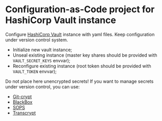 Configuration-as-Code project for HashiCorp Vault instance
==========================================================

Configure [HashiCorp Vault](https://www.vaultproject.io/) instance
with yaml files. Keep configuration under version control system.

- Initialize new vault instance;
- Unseal existing instance (master key shares should be provided with
  `VAULT_SECRET_KEYS` envvar);
- Reconfigure existing instance (root token should be provided with
  `VAULT_TOKEN` envvar);

Do not place here unencrypted secrets! If you want to manage secrets under version control, you can use:

- [Git-crypt](https://github.com/AGWA/git-crypt)
- [BlackBox](https://github.com/StackExchange/blackbox)
- [SOPS](https://github.com/mozilla/sops)
- [Transcrypt](https://github.com/elasticdog/transcrypt)



